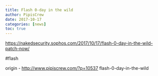 ```yaml
---
title: Flash 0-day in the wild
author: PipisCrew
date: 2017-10-17
categories: [news]
toc: true
---
```


https://nakedsecurity.sophos.com/2017/10/17/flash-0-day-in-the-wild-patch-now/

#flash

origin - http://www.pipiscrew.com/?p=10537 flash-0-day-in-the-wild
